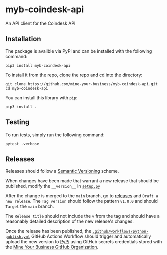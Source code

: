 # myb-coindesk-api
 An API client for the Coindesk API

## Installation

The package is availble via PyPi and can be installed with the following command:
```
pip3 install myb-coindesk-api
```

To install it from the repo, clone the repo and cd into the directory:

```
git clone https://github.com/mine-your-business/myb-coindesk-api.git
cd myb-coindesk-api
```

You can install this library with `pip`:

```
pip3 install .
```

## Testing

To run tests, simply run the following command:

```
pytest -verbose
```

## Releases

Releases should follow a [Semantic Versioning](https://semver.org/) scheme. 

When changes have been made that warrant a new release that should be published, modify the `__version__` in [`setup.py`](setup.py) 

After the change is merged to the `main` branch, go to [releases](https://github.com/mine-your-business/myb-coindesk-api/releases) and `Draft a new release`. The `Tag version` should follow the pattern `v1.0.0` and should `Target` the `main` branch. 

The `Release title` should not include the `v` from the tag and should have a reasonably detailed description of the new release's changes. 

Once the release has been published, the [`.github/workflows/python-publish.yml`](.github/workflows/python-publish.yml) GitHub Actions Workflow should trigger and automatically upload the new version to [PyPi](https://pypi.org/) using GitHub secrets credentials stored with the [Mine Your Business GitHub Organization](https://github.com/mine-your-business).
